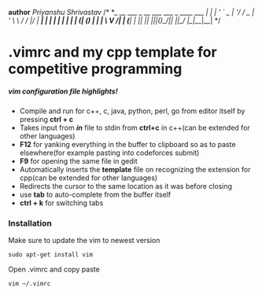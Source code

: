 **author** _Priyanshu Shrivastav_
/*
 *_ __ ___  _ __ ___ ___  _ ____   ___  ___| |_ 
 | '_ ` _ \| '__/ __/ _ \| '_ \ \ / / |/ __| __|
 | | | | | | | | (_| (_) | | | \ V /| | (__| |_ 
 |_| |_| |_|_|(_)___\___/|_| |_|\_/ |_|\___|\__|
 */
    
# .vimrc and my cpp template for competitive programming
##### vim configuration file highlights!
  - Compile and run for c++, c, java, python, perl, go from editor itself by pressing **ctrl + c**
  - Takes input from _**in**_ file to stdin from **ctrl+c** in c++(can be extended for other languages)
  - **F12** for yanking everything in the buffer to clipboard so as to paste elsewhere(for example pasting into codeforces submit)
  - **F9** for opening the same file in gedit
  - Automatically inserts the **template** file on recognizing the extension for cpp(can be extended for other languages)
  - Redirects the cursor to the same location as it was before closing
  - use **tab** to auto-complete from the buffer itself
  - **ctrl + k** for switching tabs

### Installation

Make sure to update the vim to newest version
```ssh
sudo apt-get install vim
```
Open .vimrc and copy paste
```ssh
vim ~/.vimrc
```
